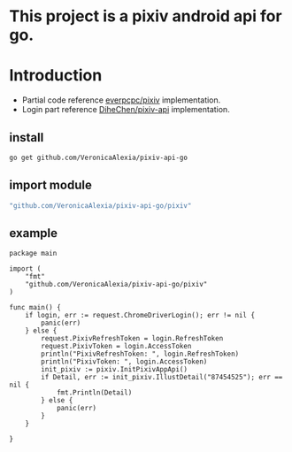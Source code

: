 # This project is a pixiv android api for go.

# Introduction

- Partial code reference [everpcpc/pixiv](https://github.com/everpcpc/pixiv) implementation.
- Login part
  reference [DiheChen/pixiv-api](https://github.com/DiheChen/pixiv-api/blob/3e3c5a8690a29eec494e050a7f8a006c3353137b/auth/auth.go)
  implementation.

## install

```bash
go get github.com/VeronicaAlexia/pixiv-api-go
```

## import module

```go 
"github.com/VeronicaAlexia/pixiv-api-go/pixiv" 
```

## example

``` 
package main

import (
	"fmt"
	"github.com/VeronicaAlexia/pixiv-api-go/pixiv" 
)

func main() {
	if login, err := request.ChromeDriverLogin(); err != nil {
		panic(err)
	} else {
		request.PixivRefreshToken = login.RefreshToken
		request.PixivToken = login.AccessToken
		println("PixivRefreshToken: ", login.RefreshToken)
		println("PixivToken: ", login.AccessToken)
		init_pixiv := pixiv.InitPixivAppApi()
		if Detail, err := init_pixiv.IllustDetail("87454525"); err == nil {
			fmt.Println(Detail)
		} else {
			panic(err)
		}
	}

}
```
